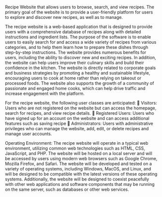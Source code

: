 Recipe Website that allows users to browse, search, and view recipes. The primary goal of the website is to provide a user-friendly platform for users to 
explore and discover new recipes, as well as to manage.

The recipe website is a web-based application that is designed to provide users with a comprehensive database of recipes along with detailed instructions and ingredient lists. The purpose of the software is to enable users to easily search for and access a wide variety of recipes from various categories, and to help them learn how to prepare these dishes through step-by-step instructions. The website provides numerous benefits for users, including the ability to discover new and exciting recipes. In addition, the website can help users improve their culinary skills and build their 
confidence in the kitchen. The website is directly related to corporate goals and business strategies by promoting a healthy and sustainable lifestyle, encouraging users to cook at home rather than relying on takeout or processed foods. The website also supports the growth of a community of passionate and engaged home cooks, which can help drive traffic and increase engagement with the platform.

For the recipe website, the following user classes are anticipated:
 Visitors: Users who are not registered on the website but can access the homepage, search for recipes, and view recipe details.
 Registered Users: Users who have signed up for an account on the website and can access additional features such as saving recipe
 Administrators: Users with administrative privileges who can manage the website, add, edit, or delete recipes and manage user accounts.

Operating Environment:
The recipe website will operate in a typical web environment, utilizing common web technologies such as HTML, CSS, JavaScript, and PHP. The website will be hosted on a local server and will be accessed by users using modern web browsers such as Google Chrome, Mozilla Firefox, and Safari. The website will be developed and tested on a variety of operating systems, including Windows, MacOS, and Linux, and will be designed to be compatible with the latest versions of these operating systems. Additionally, the website will be designed to coexist peacefully with other web applications and software components that may be running on the same server, such as databases or other web services.
